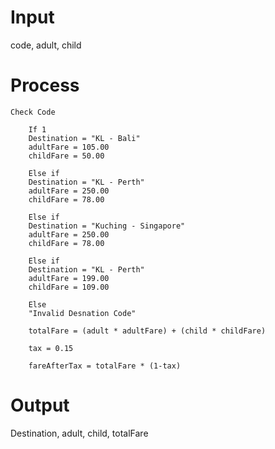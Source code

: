 # Input
code, adult, child

# Process
    Check Code

        If 1
        Destination = "KL - Bali"
        adultFare = 105.00
        childFare = 50.00

        Else if
        Destination = "KL - Perth"
        adultFare = 250.00
        childFare = 78.00

        Else if
        Destination = "Kuching - Singapore"
        adultFare = 250.00
        childFare = 78.00

        Else if
        Destination = "KL - Perth"
        adultFare = 199.00
        childFare = 109.00

        Else
        "Invalid Desnation Code"

        totalFare = (adult * adultFare) + (child * childFare)

        tax = 0.15

        fareAfterTax = totalFare * (1-tax)

# Output
Destination, adult, child, totalFare